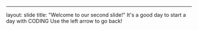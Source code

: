 ---
layout: slide
title: "Welcome to our second slide!"
It's a good day to start a day with CODING
Use the left arrow to go back!
